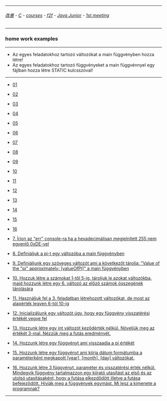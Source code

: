 
---

###### [改善](https://github.com/ttltrk/0C/blob/master/README.MD) - [C](https://github.com/ttltrk/PRG/blob/master/CODING.MD) - [courses](https://github.com/ttltrk/Courses/blob/master/README.MD) - [f2f](https://github.com/ttltrk/Courses/blob/master/F2F/F2F.MD) - [Java Junior](https://github.com/ttltrk/PRG/blob/master/JAVA/DOC/BJM/TOMI/JJ.MD) - [1st meeting](https://github.com/ttltrk/PRG/blob/master/JAVA/DOC/BJM/TOMI/01/1st.md)

---

### home work examples

---

* Az egyes feladatokhoz tartozó változókat a main függvényben hozza létre!
* Az egyes feladatokhoz tartozó függvényeket a main függvénnyel egy fájlban hozza létre STATIC kulcsszóval!

---

* [01](https://github.com/ttltrk/PRG/blob/master/JAVA/DOC/BJM/TOMI/01/EX/01/01.MD)
* [02](https://github.com/ttltrk/PRG/blob/master/JAVA/DOC/BJM/TOMI/01/EX/02/02.MD)
* [03](https://github.com/ttltrk/PRG/blob/master/JAVA/DOC/BJM/TOMI/01/EX/03/03.MD)
* [04](https://github.com/ttltrk/PRG/blob/master/JAVA/DOC/BJM/TOMI/01/EX/04/04.MD)
* [05](https://github.com/ttltrk/PRG/blob/master/JAVA/DOC/BJM/TOMI/01/EX/05/05.MD)
* [06](https://github.com/ttltrk/PRG/blob/master/JAVA/DOC/BJM/TOMI/01/EX/06/06.MD)
* [07](https://github.com/ttltrk/PRG/blob/master/JAVA/DOC/BJM/TOMI/01/EX/07/07.MD)
* [08](https://github.com/ttltrk/PRG/blob/master/JAVA/DOC/BJM/TOMI/01/EX/08/08.MD)
* [09](https://github.com/ttltrk/PRG/blob/master/JAVA/DOC/BJM/TOMI/01/EX/09/09.MD)
* [10](https://github.com/ttltrk/PRG/blob/master/JAVA/DOC/BJM/TOMI/01/EX/10/10.MD)
* [11](https://github.com/ttltrk/PRG/blob/master/JAVA/DOC/BJM/TOMI/01/EX/11/11.MD)
* [12](https://github.com/ttltrk/PRG/blob/master/JAVA/DOC/BJM/TOMI/01/EX/12/12.MD)
* [13](https://github.com/ttltrk/PRG/blob/master/JAVA/DOC/BJM/TOMI/01/EX/13/13.MD)
* [14](https://github.com/ttltrk/PRG/blob/master/JAVA/DOC/BJM/TOMI/01/EX/14/14.MD)
* [15](https://github.com/ttltrk/PRG/blob/master/JAVA/DOC/BJM/TOMI/01/EX/15/15.MD)
* [16](https://github.com/ttltrk/PRG/blob/master/JAVA/DOC/BJM/TOMI/01/EX/16/16.MD)

* [7. Írjon az "err" console-ra ha a hexadecimálisan megjelnített 255 nem egyenlő 0xDE-vel]()
* [8. Definiáljuk a pi-t egy változóba a main függvényben]()
* [9. Definiáljunk egy szöveges változót ami a következőt tárolja: "Value of the "pi" approximately: [valueOfPI]" a main függvényben]()
* [10. Hozzuk létre a számokat 1-től 5-ig, tároljuk le azokat változókba, majd hozzunk létre egy 6. változó az előző számok összegének tárolására]()
* [11. Használjuk fel a 3. feladatban létrehozott változókat, de most az alapérték legyen 6-tól 10-ig]()
* [12. Inicializáljunk egy változót úgy, hogy egy függvény visszatérési értékét vegye fel]()
* [13. Hozzunk létre egy int változót keződérték nélkül. Növeljük meg az értékét 3-mal. Nézzük meg a futás eredményét.]()
* [14. Hozzunk létre egy függvényt ami visszaadja a pi értékét]()
* [15. Hozzunk létre egy függvényt ami kiírja dátum formátumba a paraméterként megkapott [year], [month], [day] változókat.]()
* [16. Hozzunk létre 3 függvényt, paraméter és visszatérési érték nélkül. Mindegyik függvény tartalmazzon egy kiírató utasítást az első és az utolsó utasításaként, hogy a futása elkezdődött illetve a futása befejeződött. Hívják meg a függvények egymást. Mi lesz a kimenete a programnak?]()

---
